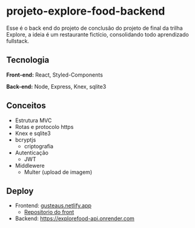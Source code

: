 # projeto-explore-food-backend
Esse é o back end do projeto de conclusão do projeto de final da trilha Explore, a ideia é um restaurante fictício, consolidando todo aprendizado fullstack.

## Tecnologia

**Front-end:** React, Styled-Components

**Back-end:** Node, Express, Knex, sqlite3

## Conceitos

- Estrutura MVC
- Rotas e protocolo https
- Knex e sqlite3
- bcryptjs
    - criptografia
- Autenticação
    - JWT
- Middlewere
    - Multer (upload de imagem)

## Deploy
- Frontend: [gusteaus.netlify.app](https://gusteaus.netlify.app/)
    - [Repositorio do front](https://github.com/Patrick-Cabelin/projeto-explore-food-frontend)
- Backend: https://explorefood-api.onrender.com
